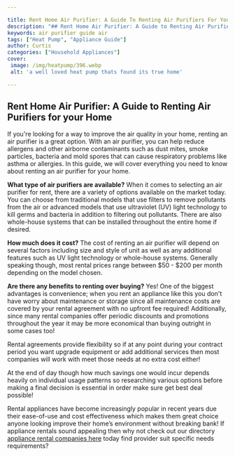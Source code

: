 ```yaml
---

title: Rent Home Air Purifier: A Guide To Renting Air Purifiers For Your Home
description: "## Rent Home Air Purifier: A Guide to Renting Air Purifiers for your Home...learn more"
keywords: air purifier guide air
tags: ["Heat Pump", "Appliance Guide"]
author: Curtis
categories: ["Household Appliances"]
cover: 
 image: /img/heatpump/396.webp
 alt: 'a well loved heat pump thats found its true home'

---
```


## Rent Home Air Purifier: A Guide to Renting Air Purifiers for your Home 

If you're looking for a way to improve the air quality in your home, renting an air purifier is a great option. With an air purifier, you can help reduce allergens and other airborne contaminants such as dust mites, smoke particles, bacteria and mold spores that can cause respiratory problems like asthma or allergies. In this guide, we will cover everything you need to know about renting an air purifier for your home. 

**What type of air purifiers are available?** 
When it comes to selecting an air purifier for rent, there are a variety of options available on the market today. You can choose from traditional models that use filters to remove pollutants from the air or advanced models that use ultraviolet (UV) light technology to kill germs and bacteria in addition to filtering out pollutants. There are also whole-house systems that can be installed throughout the entire home if desired. 

**How much does it cost?** 
The cost of renting an air purifier will depend on several factors including size and style of unit as well as any additional features such as UV light technology or whole-house systems. Generally speaking though, most rental prices range between $50 - $200 per month depending on the model chosen. 

 **Are there any benefits to renting over buying?** 
Yes! One of the biggest advantages is convenience; when you rent an appliance like this you don't have worry about maintenance or storage since all maintenance costs are covered by your rental agreement with no upfront fee required! Additionally, since many rental companies offer periodic discounts and promotions throughout the year it may be more economical than buying outright in some cases too! 

 Rental agreements provide flexibility so if at any point during your contract period you want upgrade equipment or add additional services then most companies will work with meet those needs at no extra cost either! 

 At the end of day though how much savings one would incur depends heavily on individual usage patterns so researching various options before making a final decision is essential in order make sure get best deal possible! 

 Rental appliances have become increasingly popular in recent years due their ease-of-use and cost effectiveness which makes them great choice anyone looking improve their home’s environment without breaking bank! If appliance rentals sound appealing then why not check out our directory [appliance rental companies here](./pages/appliance-rental) today find provider suit specific needs requirements?
